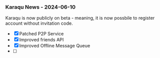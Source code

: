 ### Karaqu News - 2024-06-10

Karaqu is now publicly on beta - meaning, it is now possbile to register account without invitation code.

- [x] Patched P2P Service
- [x] Improved friends API
- [x] Improved Offline Message Queue
- [ ] 
